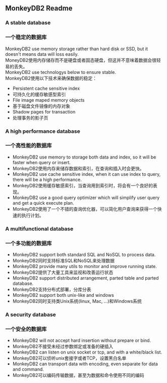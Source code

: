 ## MonkeyDB2 Readme

### A stable database
### 一个稳定的数据库

MonkeyDB2 use memory storage rather than hard disk or SSD, but it doesn't means data will loss easily.<br/>
MoneyDB2使用内存储存而不是硬盘或者固态硬盘，但这并不意味着数据会很轻易的丢失。<br/>
MonkeyDB2 use technologys below to ensure stable.<br/>
MonkeyDB2使用以下技术来确保数据的稳定：<br/>

* Persistent cache sensitive index
* 可持久化的缓存敏感型索引
* File image maped memory objects
* 基于磁盘文件镜像的内存对象
* Shadow pages for transaction
* 处理事务的影子页

### A high performance database
### 一个高性能的数据库

* MonkeyDB2 use memory to storage both data and index, so it will be faster when query or insert.<br/>
* MonkeyDB2使用内存来储存数据和索引，在查询和插入时会更快。
* MonkeyDB2 use cache sensitive index, when it can use index to query, there will be a high performance.<br/>
* MonkeyDB2使用缓存敏感索引，当查询用到索引时，将会有一个良好的表现。
* MonkeyDB2 use a good query optimizer which will simplify user query and get a quick execute plan.<br/>
* MonkeyDB2使用了一个不错的查询优化器，可以简化用户查询来获得一个快速的执行计划。

### A multifunctional database
### 一个多功能的数据库

* MonkeyDB2 support both standard SQL and NoSQL to process data.
* MonkeyDB2同时支持标准SQL和NoSQL来处理数据
* MonkeyDB2 provide many utils to monitor and improve running state.
* MonkeyDB2提供了大量工具来监视和改善运行状态
* MonkeyDB2 support distributed arrangement, parted table and parted database.
* MonkeyDB2支持分布式部署，分库分表
* MonkeyDB2 support both unix-like and windows
* MonkeyDB2同时支持类Unix系统(linux, Mac, ...)和Windows系统

### A security database
### 一个安全的数据库

* MonkeyDB2 will not accept hard insertion without prepare or bind.
* MonkeyDB2不接受未经过参数绑定或准备的硬插入
* MonkeyDB2 can listen on unix socket or tcp, and with a white/black list.
* MonkeyDB2可以侦听unix套接字或者TCP，设置黑白名单
* MonkeyDB2 can transport data with encoding, even separate for data and command.
* MonkeyDB2可以编码传输数据，甚至为数据和命令使用不同的编码